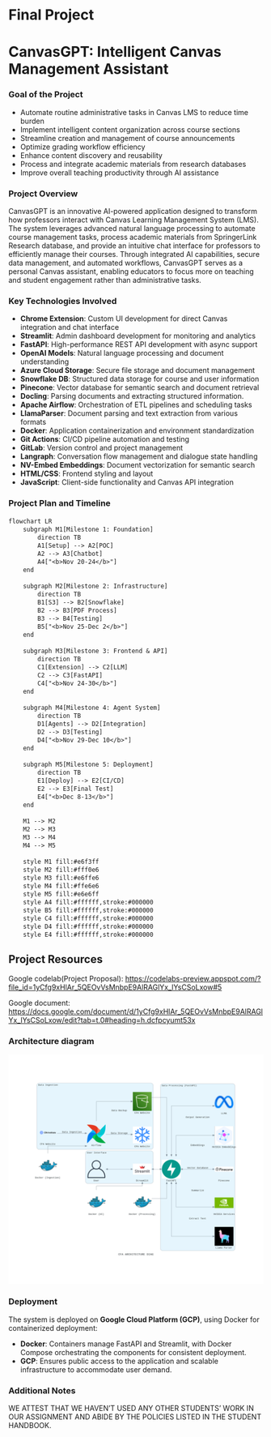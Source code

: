 # Final Project

# CanvasGPT: Intelligent Canvas Management Assistant

### Goal of the Project
- Automate routine administrative tasks in Canvas LMS to reduce time burden
- Implement intelligent content organization across course sections
- Streamline creation and management of course announcements
- Optimize grading workflow efficiency
- Enhance content discovery and reusability
- Process and integrate academic materials from research databases
- Improve overall teaching productivity through AI assistance

### Project Overview
CanvasGPT is an innovative AI-powered application designed to transform how professors interact with Canvas Learning Management System (LMS). The system leverages advanced natural language processing to automate course management tasks, process academic materials from SpringerLink Research database, and provide an intuitive chat interface for professors to efficiently manage their courses. Through integrated AI capabilities, secure data management, and automated workflows, CanvasGPT serves as a personal Canvas assistant, enabling educators to focus more on teaching and student engagement rather than administrative tasks.

### Key Technologies Involved

- **Chrome Extension**: Custom UI development for direct Canvas integration and chat interface
- **Streamlit**: Admin dashboard development for monitoring and analytics
- **FastAPI**: High-performance REST API development with async support
- **OpenAI Models**: Natural language processing and document understanding
- **Azure Cloud Storage**: Secure file storage and document management
- **Snowflake DB**: Structured data storage for course and user information
- **Pinecone**: Vector database for semantic search and document retrieval
- **Docling**: Parsing documents and extracting structured information. 
- **Apache Airflow**: Orchestration of ETL pipelines and scheduling tasks
- **LlamaParser**: Document parsing and text extraction from various formats
- **Docker**: Application containerization and environment standardization
- **Git Actions**: CI/CD pipeline automation and testing
- **GitLab**: Version control and project management
- **Langraph**: Conversation flow management and dialogue state handling
- **NV-Embed Embeddings**: Document vectorization for semantic search
- **HTML/CSS**: Frontend styling and layout
- **JavaScript**: Client-side functionality and Canvas API integration 

### Project Plan and Timeline
```mermaid
flowchart LR
    subgraph M1[Milestone 1: Foundation]
        direction TB
        A1[Setup] --> A2[POC]
        A2 --> A3[Chatbot]
        A4["<b>Nov 20-24</b>"]
    end

    subgraph M2[Milestone 2: Infrastructure]
        direction TB
        B1[S3] --> B2[Snowflake]
        B2 --> B3[PDF Process]
        B3 --> B4[Testing]
        B5["<b>Nov 25-Dec 2</b>"]
    end

    subgraph M3[Milestone 3: Frontend & API]
        direction TB
        C1[Extension] --> C2[LLM]
        C2 --> C3[FastAPI]
        C4["<b>Nov 24-30</b>"]
    end

    subgraph M4[Milestone 4: Agent System]
        direction TB
        D1[Agents] --> D2[Integration]
        D2 --> D3[Testing]
        D4["<b>Nov 29-Dec 10</b>"]
    end

    subgraph M5[Milestone 5: Deployment]
        direction TB
        E1[Deploy] --> E2[CI/CD]
        E2 --> E3[Final Test]
        E4["<b>Dec 8-13</b>"]
    end

    M1 --> M2
    M2 --> M3
    M3 --> M4
    M4 --> M5

    style M1 fill:#e6f3ff
    style M2 fill:#fff0e6
    style M3 fill:#e6ffe6
    style M4 fill:#ffe6e6
    style M5 fill:#e6e6ff
    style A4 fill:#ffffff,stroke:#000000
    style B5 fill:#ffffff,stroke:#000000
    style C4 fill:#ffffff,stroke:#000000
    style D4 fill:#ffffff,stroke:#000000
    style E4 fill:#ffffff,stroke:#000000
```

## Project Resources

Google codelab(Project Proposal): https://codelabs-preview.appspot.com/?file_id=1yCfg9xHlAr_5QEOvVsMnbpE9AlRAGlYx_lYsCSoLxow#5

Google document: https://docs.google.com/document/d/1yCfg9xHlAr_5QEOvVsMnbpE9AlRAGlYx_lYsCSoLxow/edit?tab=t.0#heading=h.dcfpcyumt53x

### Architecture diagram ###

![image](Architecture/images/cfa_architecture_diag.png)


### Deployment
The system is deployed on **Google Cloud Platform (GCP)**, using Docker for containerized deployment:
- **Docker**: Containers manage FastAPI and Streamlit, with Docker Compose orchestrating the components for consistent deployment.
- **GCP**: Ensures public access to the application and scalable infrastructure to accommodate user demand.


### Additional Notes
WE ATTEST THAT WE HAVEN’T USED ANY OTHER STUDENTS’ WORK IN OUR ASSIGNMENT AND ABIDE BY THE POLICIES LISTED IN THE STUDENT HANDBOOK. 






